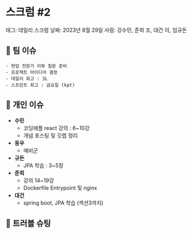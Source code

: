 # 스크럼 #2

태그: 데일리 스크럼
날짜: 2023년 8월 29일
사람: 강수민, 준희 조, 대건 이, 임규돈

## 👥 팀 이슈

```
- 현업 전문가 리뷰 질문 준비
- 프로젝트 아이디어 결정
- 데일리 회고 : 3L
- 스프린트 회고 : 금요일 (kpt)
```

## 👤 개인 이슈

- **수민**
    - 코딩에플 react 강의 : 6~10강
    - 개념 포스팅 및 깃랩 정리
- **동우**
    - 예비군
- **규돈**
    - JPA 학습 : 3~5장
- **준희**
    - 강의 14~19강
    - Dockerfile Entrypoint 및 nginx
- **대건**
    - spring boot, JPA 학습 (섹션3까지)

## 🚨 트러블 슈팅

```

```